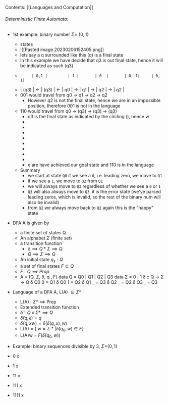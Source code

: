 Contents:
[[Languages and Computation]]

###### Deterministic Finite Automata:
- 1st example: binary number $\Sigma =$ {$0,1$}
	- states
	- ![[Pasted image 20230206152405.png]]
	- lets say a q surrounded like this (q) is a final state
	- In this example we have decide that q3 is out final state, hence it will be indicated as such (q3)
	-          | 0,1 |         | 1 |       | 0  |       | 0, 1|     | 0, 1| 
	- | (q3) | <- | (q3) | <- | q0 | -> | q1 | -> | q2 | -> | q2 |
	-  001 would travel from q0 -> q1 -> q2 -> q2
		- However q2 is not the final state, hence we are in an impossible position, therefore 001 is not in the language
	- 110 would travel from q0 -> (q3) -> (q3) -> (q3)
		- q3 is the final state as indicated by the circling (), hence w
		- 
		- 
		- 
		- 
		- 
		- 
		- 
		- 
		- e are have achieved our goal state and 110 is in the language
	- Summary
		- we start at state `Q0` if we see a `0`, i.e. leading zero, we move to `Q1` 
		- if we see a `1`, we move to `Q2` from `Q1` 
		- we will always move to `Q3` regardless of whether we see a `0` or `1` 
		- `Q3` will also always move to `Q3`, it is the error state (we've parsed leading zeros, which is invalid, so the rest of the binary num will also be invalid)
		- from `Q2` we always move back to `Q2` again this is the "happy" state


- DFA A is given by
	- a finite set of states Q
	- An alphabet $\Sigma$ (finite set)
	- a transition function
		- $\delta \implies Q *\Sigma \implies Q$ 
		- $Q \implies \Sigma \implies Q$ 
	- An initial state $q_s : Q$
	- a set of final states $F \subseteq Q$
	- $F : Q \implies Prop$
	- A = (Q, $\Sigma$, $\delta$, q , F)
	data Q = Q0 | Q1 | Q2 | Q3 
	data Σ = 0 | 1 
	δ :: Q -> Σ -> Q 
	δ Q0 0 = Q1 
	δ Q0 1 = Q2 
	δ Q1 _ = Q3 
	δ Q2 _ = Q2 
	δ Q3 _ = Q3

- Language of a DFA A, L(A) $\subseteq \Sigma$*
	- L(A) : $\Sigma$* $\implies$ Prop
	- Extended transition function
	- $\hat{\delta} : Q$ x $\Sigma* \implies Q$ 
	- $\hat{\delta}(q, \epsilon) = q$ 
	- $\hat{\delta}(q, xw) = \hat{\delta}(\delta(q,x),w)$ 
	- L(A) = { $w = \Sigma* | \hat{\delta}(q_0,w)\in F$}
	- L(A)w = $F(\hat{\delta}(q_0,w))$
- Example: binary sequences divisible by 3, $\Sigma =${$0,1$}
- 0 o
- 1 x
- 11 o
- 111 x
- 1111 x